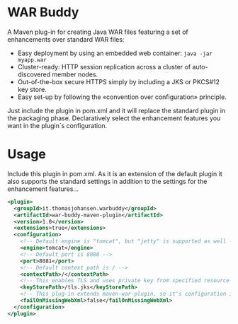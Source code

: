 # WAR Buddy

A Maven plug-in for creating Java WAR files featuring a set of enhancements over standard WAR files:

* Easy deployment by using an embedded web container: `java -jar myapp.war`
* Cluster-ready: HTTP session replication across a cluster of auto-discovered member nodes.
* Out-of-the-box secure HTTPS simply by including a JKS or PKCS#12 key store.
* Easy set-up by following the «convention over configuration» principle.

Just include the plugin in pom.xml and it will replace the standard plugin in the packaging phase.
Declaratively select the enhancement features you want in the plugin´s configuration.

# Usage

Include this plugin in pom.xml. As it is an extension of the default plugin it also supports the standard settings in
addition to the settings for the enhancement features...

```xml
<plugin>
  <groupId>it.thomasjohansen.warbuddy</groupId>
  <artifactId>war-buddy-maven-plugin</artifactId>
  <version>1.0</version>
  <extensions>true</extensions>
  <configuration>
    <!-- Default engine is "tomcat", but "jetty" is supported as well -->
    <engine>tomcat</engine>
    <!-- Default port is 8080 -->
    <port>8081</port>
    <!-- Default context path is / -->
    <contextPath>/</contextPath>
    <!-- This enables TLS and uses private key from specified resource path -->
    <keyStorePath>/tls.jks</keyStorePath>
    <!-- This plug-in extends maven-war-plugin, so it's configuration is supported as well -->
    <failOnMissingWebXml>false</failOnMissingWebXml>
  </configuration>
</plugin>
```
